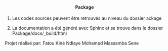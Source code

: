 #### <center>Package</center>

1. Les codes sources peuvent être retrouvés au niveau du dossier ackage

2. La documentation a été généré avec Sphinx et se trouve dans le dossier Package/docs/\_build/html

Projet réalisé par:
Fatou Kiné Ndiaye
Mohamed Massamba Sene
